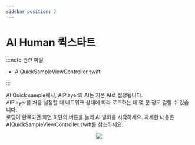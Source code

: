 ```yaml
---
sidebar_position: 2
---
```


# AI Human 퀵스타트

:::note 관련 파일

- AIQuickSampleViewController.swift

:::

AI Quick sample에서, AIPlayer의 AI는 기본 AI로 설정됩니다.<br/>
AIPlayer를 처음 설정할 때 네트워크 상태에 따라 로드하는 데 몇 분 정도 걸릴 수 있습니다.<br/>
로딩이 완료되면 화면 하단의 버튼을 눌러 AI 발화를 시작하세요. 자세한 내용은 AIQuickSampleViewController.swift를 참조하세요.

<p align="center">
<img src="/img/aihuman/ios/aisample_ss_quick.PNG" style={{zoom: "50%"}} />
</p>
